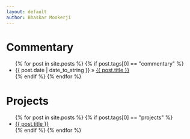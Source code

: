 ```yaml
---
layout: default
author: Bhaskar Mookerji
---
```


<div id="home">
  <h1> Commentary </h1>
  <ul class="posts">
    {% for post in site.posts %}
      {% if post.tags[0] == "commentary" %}
          <li><span>{{ post.date | date_to_string }}</span> &raquo; <a href="{{ post.url }}">{{ post.title }}</a></li>
      {% endif %}
    {% endfor %}
  </ul>
  
  <h1> Projects </h1>
    <ul class="posts">
      {% for post in site.posts %}
      	{% if post.tags[0] == "projects" %}      	
           <li><a href="{{ post.url }}">{{ post.title }}</a></li>
	{% endif %}
      {% endfor %}
    </ul>
</div> 
